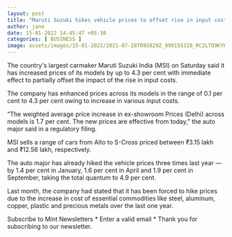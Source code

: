 ```yaml
---
layout: post
title: "Maruti Suzuki hikes vehicle prices to offset rise in input costs. Check details"
author: jane 
date: 15-01-2022 14:45:47 +05:30 
categories: [ BUSINESS ] 
image: assets/images/15-01-2022/2021-07-28T095829Z_990155328_RC2LTO9KYHG0_RTRMADP_3_MARUTI-SUZUKI-INDIA-RESULTS_1627804906699_1642225346387.JPG
---
```

The country's largest carmaker Maruti Suzuki India (MSI) on Saturday said it has increased prices of its models by up to 4.3 per cent with immediate effect to partially offset the impact of the rise in input costs.

The company has enhanced prices across its models in the range of 0.1 per cent to 4.3 per cent owing to increase in various input costs.

"The weighted average price increase in ex-showroom Prices (Delhi) across models is 1.7 per cent. The new prices are effective from today," the auto major said in a regulatory filing.

MSI sells a range of cars from Alto to S-Cross priced between ₹3.15 lakh and ₹12.56 lakh, respectively.

The auto major has already hiked the vehicle prices three times last year — by 1.4 per cent in January, 1.6 per cent in April and 1.9 per cent in September, taking the total quantum to 4.9 per cent.

Last month, the company had stated that it has been forced to hike prices due to the increase in cost of essential commodities like steel, aluminum, copper, plastic and precious metals over the last one year.

Subscribe to Mint Newsletters * Enter a valid email * Thank you for subscribing to our newsletter.